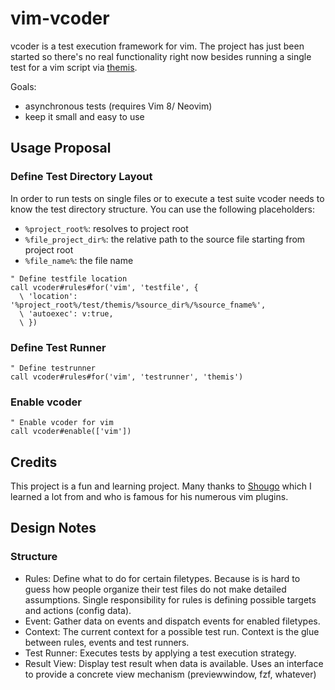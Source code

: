 # vim-vcoder

vcoder is a test execution framework for vim. The project has just been started
so there's no real functionality right now besides running a single test for a vim script
via [themis](https://github.com/thinca/vim-themis).

Goals:

* asynchronous tests (requires Vim 8/ Neovim)
* keep it small and easy to use

## Usage Proposal

### Define Test Directory Layout

In order to run tests on single files or to execute a test suite vcoder needs
to know the test directory structure. You can use the following placeholders:

* `%project_root%`: resolves to project root
* `%file_project_dir%`: the relative path to the source file starting from project root
* `%file_name%`: the file name 

```vim
" Define testfile location
call vcoder#rules#for('vim', 'testfile', {
  \ 'location': '%project_root%/test/themis/%source_dir%/%source_fname%',
  \ 'autoexec': v:true,
  \ })
```

### Define Test Runner

```vim
" Define testrunner
call vcoder#rules#for('vim', 'testrunner', 'themis')
```
### Enable vcoder 

```vim
" Enable vcoder for vim
call vcoder#enable(['vim'])
```
## Credits

This project is a fun and learning project. Many thanks to [Shougo](https://github.com/Shougo)
which I learned a lot from and who is famous for his numerous vim plugins.  


## Design Notes

### Structure  
* Rules: Define what to do for certain filetypes. Because is is hard to guess
  how people organize their test files do not make detailed assumptions. Single
  responsibility for rules is defining possible targets and actions (config data). 
* Event: Gather data on events and dispatch events for enabled filetypes.
* Context: The current context for a possible test run. Context is the glue
  between rules, events and test runners.
* Test Runner: Executes tests by applying a test execution strategy.
* Result View: Display test result when data is available. Uses an interface to
  provide a concrete view mechanism (previewwindow, fzf, whatever)


